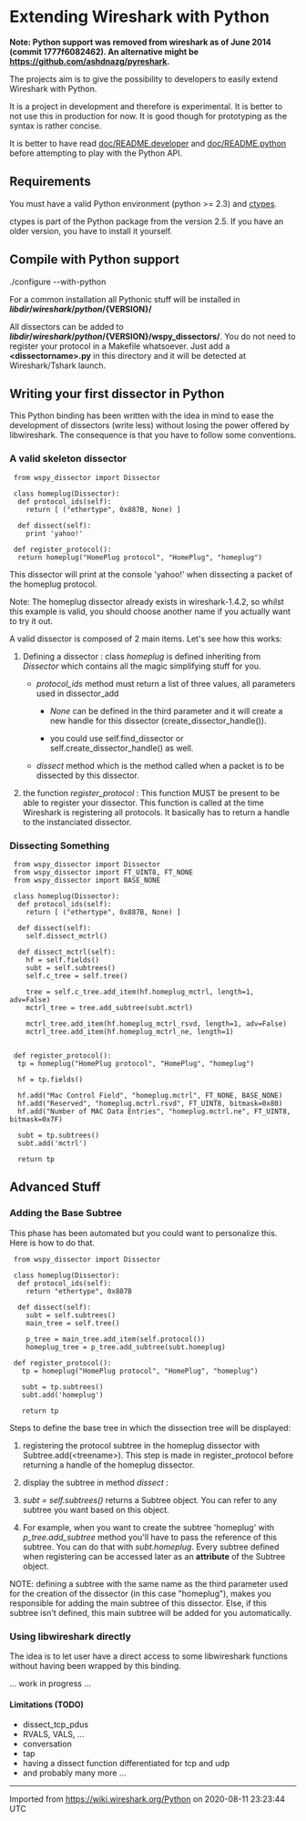 # Extending Wireshark with Python

**Note: Python support was removed from wireshark as of June 2014 (commit 1777f6082462). An alternative might be <https://github.com/ashdnazg/pyreshark>.**

The projects aim is to give the possibility to developers to easily extend Wireshark with Python.

It is a project in development and therefore is experimental. It is better to not use this in production for now. It is good though for prototyping as the syntax is rather concise.

It is better to have read [doc/README.developer](http://anonsvn.wireshark.org/wireshark/trunk/doc/README.developer) and [doc/README.python](http://anonsvn.wireshark.org/wireshark/trunk/doc/README.python) before attempting to play with the Python API.

## Requirements

You must have a valid Python environment (python \>= 2.3) and [ctypes](http://python.net/crew/theller/ctypes/).

ctypes is part of the Python package from the version 2.5. If you have an older version, you have to install it yourself.

## Compile with Python support

./configure --with-python

For a common installation all Pythonic stuff will be installed in **${libdir}/wireshark/python/${VERSION}/**

All dissectors can be added to **${libdir}/wireshark/python/${VERSION}/wspy\_dissectors/**. You do not need to register your protocol in a Makefile whatsoever. Just add a **\<dissectorname\>.py** in this directory and it will be detected at Wireshark/Tshark launch.

## Writing your first dissector in Python

This Python binding has been written with the idea in mind to ease the development of dissectors (write less) without losing the power offered by libwireshark. The consequence is that you have to follow some conventions.

### A valid skeleton dissector

``` 
 from wspy_dissector import Dissector

 class homeplug(Dissector):
  def protocol_ids(self):
    return [ ("ethertype", 0x887B, None) ]

  def dissect(self):
    print 'yahoo!'

 def register_protocol():
  return homeplug("HomePlug protocol", "HomePlug", "homeplug")
```

This dissector will print at the console 'yahoo\!' when dissecting a packet of the homeplug protocol.

Note: The homeplug dissector already exists in wireshark-1.4.2, so whilst this example is valid, you should choose another name if you actually want to try it out.

A valid dissector is composed of 2 main items. Let's see how this works:

1.  Defining a dissector : class *homeplug* is defined inheriting from *Dissector* which contains all the magic simplifying stuff for you.
    
      - *protocol\_ids* method must return a list of three values, all parameters used in dissector\_add
        
          - *None* can be defined in the third parameter and it will create a new handle for this dissector (create\_dissector\_handle()).
        
          - you could use self.find\_dissector or self.create\_dissector\_handle() as well.
    
      - *dissect* method which is the method called when a packet is to be dissected by this dissector.

2.  the function *register\_protocol* : This function MUST be present to be able to register your dissector. This function is called at the time Wireshark is registering all protocols. It basically has to return a handle to the instanciated dissector.

### Dissecting Something

``` 
 from wspy_dissector import Dissector
 from wspy_dissector import FT_UINT8, FT_NONE
 from wspy_dissector import BASE_NONE

 class homeplug(Dissector):
  def protocol_ids(self):
    return [ ("ethertype", 0x887B, None) ]

  def dissect(self):
    self.dissect_mctrl()

  def dissect_mctrl(self):
    hf = self.fields()
    subt = self.subtrees()
    self.c_tree = self.tree()

    tree = self.c_tree.add_item(hf.homeplug_mctrl, length=1, adv=False)
    mctrl_tree = tree.add_subtree(subt.mctrl)

    mctrl_tree.add_item(hf.homeplug_mctrl_rsvd, length=1, adv=False)
    mctrl_tree.add_item(hf.homeplug_mctrl_ne, length=1)


 def register_protocol():
  tp = homeplug("HomePlug protocol", "HomePlug", "homeplug")

  hf = tp.fields()

  hf.add("Mac Control Field", "homeplug.mctrl", FT_NONE, BASE_NONE)
  hf.add("Reserved", "homeplug.mctrl.rsvd", FT_UINT8, bitmask=0x80)
  hf.add("Number of MAC Data Entries", "homeplug.mctrl.ne", FT_UINT8, bitmask=0x7F)

  subt = tp.subtrees()
  subt.add('mctrl')

  return tp
```

## Advanced Stuff

### Adding the Base Subtree

This phase has been automated but you could want to personalize this. Here is how to do that.

``` 
 from wspy_dissector import Dissector

 class homeplug(Dissector):
  def protocol_ids(self):
    return "ethertype", 0x887B

  def dissect(self):
    subt = self.subtrees()
    main_tree = self.tree()

    p_tree = main_tree.add_item(self.protocol())
    homeplug_tree = p_tree.add_subtree(subt.homeplug)

 def register_protocol():
   tp = homeplug("HomePlug protocol", "HomePlug", "homeplug")

   subt = tp.subtrees()
   subt.add('homeplug')

   return tp
```

Steps to define the base tree in which the dissection tree will be displayed:

1.  registering the protocol subtree in the homeplug dissector with Subtree.add(\<treename\>). This step is made in register\_protocol before returning a handle of the homeplug dissector.

2.  display the subtree in method *dissect* :

3.  *subt = self.subtrees()* returns a Subtree object. You can refer to any subtree you want based on this object.

4.  For example, when you want to create the subtree 'homeplug' with *p\_tree.add\_subtree* method you'll have to pass the reference of this subtree. You can do that with *subt.homeplug*. Every subtree defined when registering can be accessed later as an **attribute** of the Subtree object.

NOTE: defining a subtree with the same name as the third parameter used for the creation of the dissector (in this case "homeplug"), makes you responsible for adding the main subtree of this dissector. Else, if this subtree isn't defined, this main subtree will be added for you automatically.

### Using libwireshark directly

The idea is to let user have a direct access to some libwireshark functions without having been wrapped by this binding.

... work in progress ...

#### Limitations (TODO)

  - dissect\_tcp\_pdus
  - RVALS, VALS, ...
  - conversation
  - tap
  - having a dissect function differentiated for tcp and udp
  - and probably many more ...

---

Imported from https://wiki.wireshark.org/Python on 2020-08-11 23:23:44 UTC
